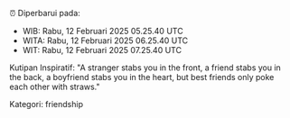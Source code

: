 ⏰ Diperbarui pada:
- WIB: Rabu, 12 Februari 2025 05.25.40 UTC
- WITA: Rabu, 12 Februari 2025 06.25.40 UTC
- WIT: Rabu, 12 Februari 2025 07.25.40 UTC

Kutipan Inspiratif:
"A stranger stabs you in the front, a friend stabs you in the back, a boyfriend stabs you in the heart, but best friends only poke each other with straws."


Kategori: friendship

